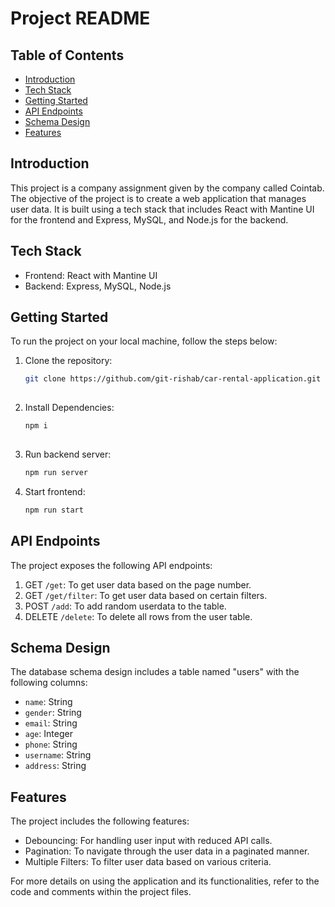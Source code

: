 # Project README

## Table of Contents
- [Introduction](#introduction)
- [Tech Stack](#tech-stack)
- [Getting Started](#getting-started)
- [API Endpoints](#api-endpoints)
- [Schema Design](#schema-design)
- [Features](#Features)

## Introduction
This project is a company assignment given by the company called Cointab. The objective of the project is to create a web application that manages user data. It is built using a tech stack that includes React with Mantine UI for the frontend and Express, MySQL, and Node.js for the backend.

## Tech Stack
- Frontend: React with Mantine UI
- Backend: Express, MySQL, Node.js

## Getting Started
To run the project on your local machine, follow the steps below:

1. Clone the repository:

   ```bash
   git clone https://github.com/git-rishab/car-rental-application.git
  
2. Install Dependencies:

   ```bash
   npm i 
  
3. Run backend server:

   ```bash
   npm run server

4. Start frontend:

   ```bash
   npm run start

## API Endpoints
The project exposes the following API endpoints:

1. GET `/get`: To get user data based on the page number.
2. GET `/get/filter`: To get user data based on certain filters.
3. POST `/add`: To add random userdata to the table.
4. DELETE `/delete`: To delete all rows from the user table.

## Schema Design
The database schema design includes a table named "users" with the following columns:

- `name`: String
- `gender`: String
- `email`: String
- `age`: Integer
- `phone`: String
- `username`: String
- `address`: String

## Features
The project includes the following features:
- Debouncing: For handling user input with reduced API calls.
- Pagination: To navigate through the user data in a paginated manner.
- Multiple Filters: To filter user data based on various criteria.

For more details on using the application and its functionalities, refer to the code and comments within the project files.
